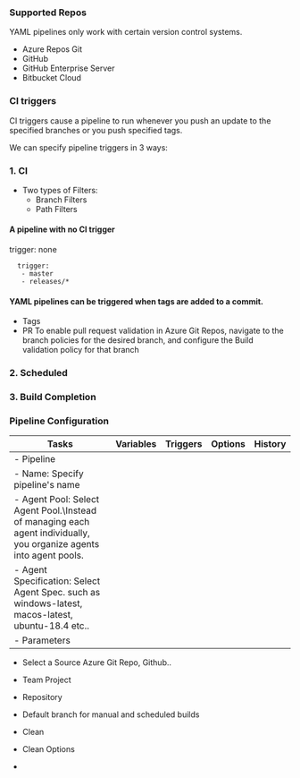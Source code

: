 ### Supported Repos
YAML pipelines only work with certain version control systems.
 - Azure Repos Git
 - GitHub
 - GitHub Enterprise Server
 - Bitbucket Cloud

### CI triggers
CI triggers cause a pipeline to run whenever you push an update to the specified branches or you push specified tags.

We can specify pipeline triggers in 3 ways:
### 1.  CI 
  - Two types of Filters:
    - Branch Filters
    - Path Filters

#### A pipeline with no CI trigger
trigger: none

```
  trigger:
   - master
   - releases/*
   ```
#### YAML pipelines can be triggered when tags are added to a commit.

- Tags
- PR
   To enable pull request validation in Azure Git Repos, navigate to the branch policies for the desired branch, and configure the Build validation policy for that branch

### 2. Scheduled
### 3. Build Completion

### Pipeline Configuration

|  Tasks | Variables   | Triggers    |Options |History|
|--------|-------------|-------------|--------|-------|
|- Pipeline |             |             |        |       |
|   - Name: Specify pipeline's name|  |  || |
|   - Agent Pool: Select Agent Pool.\Instead of managing each agent individually, you organize agents into agent pools.|||||||
|   - Agent Specification: Select Agent Spec. such as windows-latest, macos-latest, ubuntu-18.4 etc.. |||||
|   - Parameters|||||
- Select a Source 
   Azure Git Repo, Github..

- Team Project
   

- Repository
  

- Default branch for manual and scheduled builds

- Clean

- Clean Options

- 





